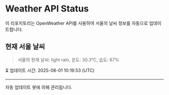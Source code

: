 
# Weather API Status

이 리포지토리는 OpenWeather API를 사용하여 서울의 날씨 정보를 자동으로 업데이트합니다.

## 현재 서울 날씨
> 서울의 현재 날씨: light rain, 온도: 30.3°C, 습도: 67%

⏳ 업데이트 시간: 2025-08-01 10:19:53 (UTC)

---
자동 업데이트 봇에 의해 관리됩니다.
